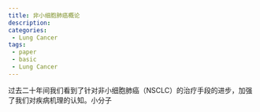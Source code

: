 ```yaml
---
title: 非小细胞肺癌概论
description: 
categories:
 - Lung Cancer
tags:
 - paper
 - basic
 - Lung Cancer
---
```


过去二十年间我们看到了针对非小细胞肺癌（NSCLC）的治疗手段的进步，加强了我们对疾病机理的认知。小分子

<!-- more -->
